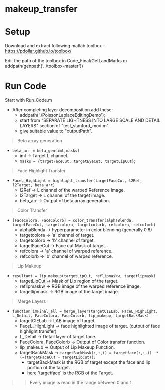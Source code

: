 # makeup_transfer

# Setup
Download and extract following matlab toolbox - 
https://pdollar.github.io/toolbox/

Edit the path of the toolbox in Code_Final/GetLandMarks.m
addpath(genpath('../toolbox-master'))

# Run Code
Start with Run_Code.m


* After completing layer decomposition add these: 
  * addpath('./PoissonLaplaceEditingDemo'); 
  * start from "SEPARATE LIGHTNESS INTO LARGE SCALE AND DETAIL LAYERS" section of "test_stanford_mod.m".
  * give suitable value to "outputPath".


> Beta array generation
* `beta_arr = beta_gen(iml,masks)`
   * iml &#8594; Target L channel. 
   * `masks = {targetFaceCut, targetEyeCut, targetLipCut}`;  

> Face Highlight Transfer 
* `FaceL_HighLight = highlight_transfer(targetFaceCut, l2Ref, l2Target, beta_arr)`
  * l2Ref &#8594; L channel of the warped Reference image. 
  * l2Target &#8594; L channel of the target image. 
  * beta_arr &#8594; Output of beta array generation. 

> Color Transfer
* `[FaceColora, FaceColorb] = color_transfer(alphaBlenda, targetFaceCut, targetcolora, targetcolorb, refcolora, refcolorb)`
    * alphaBlenda &#8594; hyperparameter in color blending (generally 0.8)
    * targetcolora &#8594; 'a' channel of target. 
    * targetcolorb &#8594; 'b' channel of target.
    * targetFaceCut &#8594; Face cut Mask of target.
    * refcolora &#8594; 'a' channel of warped reference.
    * refcolorb &#8594; 'b' channel of warped reference.

> Lip Makeup 
* `resultant = lip_makeup(targetLipCut, reflipmaskw, targetlipmask)`
    * targetLipCut &#8594; Mask of Lip region of the  target. 
    * reflipmaskw &#8594; RGB image of the warped reference image.
    * targetlipmask &#8594; RGB image of the target image.

> Merge Layers
* `function imFinal_all = merge_layer(targetCIELab, FaceL_HighLight, L_Detail, FaceColora, FaceColorb, lip_makeup, targetBackMask) `
  * targetCIELab &#8594; LAB image of target.
  * FaceL_HighLight &#8594; face highlighted image of target. (output of face highlight transfer)
  * L_Detail &#8594; Detail layer of target face. 
  * FaceColora, FaceColorb &#8594; Output of Color transfer function. 
  * lip_makeup &#8594; Output of Lip Makeup Function.
  * targetBackMask &#8594; `targetBackMask(:,:,i) = targetface(:,:,i) .* (~(targetFaceCut + targetLipCut));`
      * targetBackMask is the RGB of target except the face and lip portion of the target. 
      * here 'targetface' is the RGB of the Target.


>> Every image is read in the range between 0 and 1. 
 
